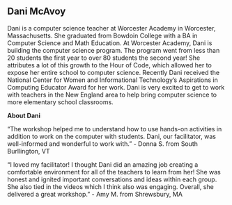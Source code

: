 ## Dani McAvoy

Dani is a computer science teacher at Worcester Academy in Worcester, Massachusetts. She graduated from Bowdoin College with a BA in Computer Science and Math Education. At Worcester Academy, Dani is building the computer science program. The program went from less than 20 students the first year to over 80 students the second year! She attributes a lot of this growth to the Hour of Code, which allowed her to expose her entire school to computer science. Recently Dani received the National Center for Women and Informational Technology’s Aspirations in Computing Educator Award for her work. Dani is very excited to get to work with teachers in the New England area to help bring computer science to more elementary school classrooms.

**About Dani**

“The workshop helped me to understand how to use hands-on activities in addition to work on the computer with students. Dani, our facilitator, was well-informed and wonderful to work with.” - Donna S. from South Burllington, VT

“I loved my facilitator! I thought Dani did an amazing job creating a comfortable environment for all of the teachers to learn from her! She was honest and ignited important conversations and ideas within each group. She also tied in the videos which I think also was engaging. Overall, she delivered a great workshop.” - Amy M. from Shrewsbury, MA

